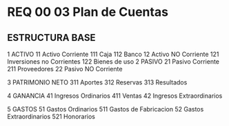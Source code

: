 # REQ 00 03 Plan de Cuentas
> 

## ESTRUCTURA BASE

1	ACTIVO
    11	Activo Corriente
        111 Caja
        112 Banco
    12	Activo NO Corriente
        121 Inversiones no Corrientes
        122 Bienes de uso
2	PASIVO
    21	Pasivo Corriente
        211 Proveedores
    22	Pasivo NO Corriente

3	PATRIMONIO NETO
        311 Aportes
        312 Reservas
        313 Resultados

4	GANANCIA
    41	Ingresos Ordinarios
        411 Ventas
    42	Ingresos Extraordinarios

5	GASTOS
    51	Gastos Ordinarios
        511 Gastos de Fabricacion
    52	Gastos Extraordinarios
        521 Honorarios


